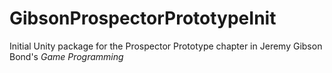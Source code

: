# GibsonProspectorPrototypeInit
Initial Unity package for the Prospector Prototype chapter in Jeremy Gibson Bond's _Game Programming_

